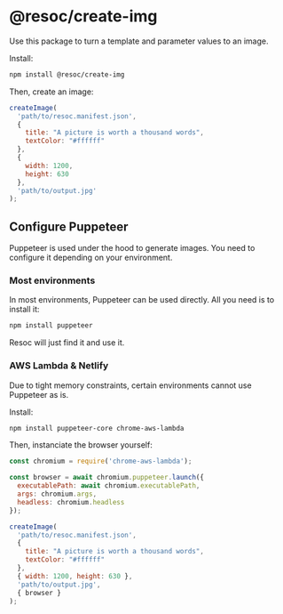 # @resoc/create-img

Use this package to turn a template and parameter values to an image.

Install:

```bash
npm install @resoc/create-img
```

Then, create an image:

```javascript
createImage(
  'path/to/resoc.manifest.json',
  {
    title: "A picture is worth a thousand words",
    textColor: "#ffffff"
  },
  {
    width: 1200,
    height: 630
  },
  'path/to/output.jpg'
);
```

## Configure Puppeteer

Puppeteer is used under the hood to generate images. You need to configure it depending on your environment.

### Most environments

In most environments, Puppeteer can be used directly. All you need is to install it:

```bash
npm install puppeteer
```

Resoc will just find it and use it.

### AWS Lambda & Netlify

Due to tight memory constraints, certain environments cannot use Puppeteer as is.

Install:

```bash
npm install puppeteer-core chrome-aws-lambda
```

Then, instanciate the browser yourself:

```javascript
const chromium = require('chrome-aws-lambda');

const browser = await chromium.puppeteer.launch({
  executablePath: await chromium.executablePath,
  args: chromium.args,
  headless: chromium.headless
});

createImage(
  'path/to/resoc.manifest.json',
  {
    title: "A picture is worth a thousand words",
    textColor: "#ffffff"
  },
  { width: 1200, height: 630 },
  'path/to/output.jpg',
  { browser }
);
```
